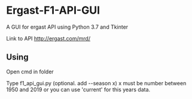 # Ergast-F1-API-GUI
A GUI for ergast API using Python 3.7 and Tkinter

Link to API http://ergast.com/mrd/

## Using

Open cmd in folder

Type f1_api_gui.py (optional. add --season x) x must be number between 1950 and 2019 or you can use 'current' for this years data.
